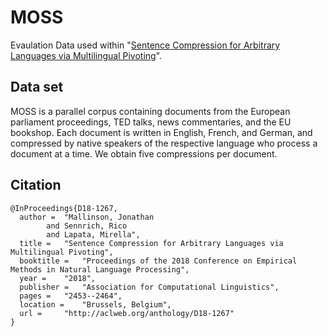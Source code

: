 # MOSS


Evaulation Data used within "[Sentence Compression for Arbitrary Languages via Multilingual Pivoting](http://aclweb.org/anthology/D18-1267)".



## Data set 
MOSS is a parallel corpus containing documents
from the European parliament proceedings,
TED talks, news commentaries, and the EU
bookshop. Each document is written in English,
French, and German, and compressed by native
speakers of the respective language who process
a document at a time. We obtain five compressions
per document.

## Citation

```
@InProceedings{D18-1267,
  author = 	"Mallinson, Jonathan
		and Sennrich, Rico
		and Lapata, Mirella",
  title = 	"Sentence Compression for Arbitrary Languages via Multilingual Pivoting",
  booktitle = 	"Proceedings of the 2018 Conference on Empirical Methods in Natural Language Processing",
  year = 	"2018",
  publisher = 	"Association for Computational Linguistics",
  pages = 	"2453--2464",
  location = 	"Brussels, Belgium",
  url = 	"http://aclweb.org/anthology/D18-1267"
}
```
